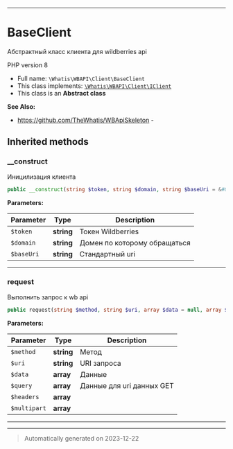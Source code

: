 ***

# BaseClient

Абстрактный класс клиента
для wildberries api

PHP version 8

* Full name: `\Whatis\WBAPI\Client\BaseClient`
* This class implements:
[`\Whatis\WBAPI\Client\IClient`](./IClient.md)
* This class is an **Abstract class**

**See Also:**

* https://github.com/TheWhatis/WBApiSkeleton - 






## Inherited methods


### __construct

Иницилизация клиента

```php
public __construct(string $token, string $domain, string $baseUri = &#039;&#039;): mixed
```








**Parameters:**

| Parameter | Type | Description |
|-----------|------|-------------|
| `$token` | **string** | Токен Wildberries |
| `$domain` | **string** | Домен по которому обращаться |
| `$baseUri` | **string** | Стандартный uri |





***

### request

Выполнить запрос к wb api

```php
public request(string $method, string $uri, array $data = null, array $query = [], array $headers = [], array $multipart = []): array
```








**Parameters:**

| Parameter | Type | Description |
|-----------|------|-------------|
| `$method` | **string** | Метод |
| `$uri` | **string** | URI запроса |
| `$data` | **array** | Данные |
| `$query` | **array** | Данные для uri данных GET |
| `$headers` | **array** |  |
| `$multipart` | **array** |  |





***


***
> Automatically generated on 2023-12-22
